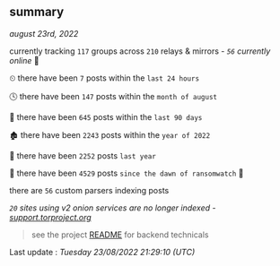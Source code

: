 
## summary
_august 23rd, 2022_

currently tracking `117` groups across `210` relays & mirrors - _`56` currently online_ 📡

⏲ there have been `7` posts within the `last 24 hours`

🕓 there have been `147` posts within the `month of august`

📅 there have been `645` posts within the `last 90 days`

🏚 there have been `2243` posts within the `year of 2022`

🚀 there have been `2252` posts `last year`

🦕 there have been `4529` posts `since the dawn of ransomwatch` 🐣

there are `56` custom parsers indexing posts

_`20` sites using v2 onion services are no longer indexed - [support.torproject.org](https://support.torproject.org/onionservices/v2-deprecation/)_

> see the project [README](https://github.com/jmousqueton/ransomwatch#readme) for backend technicals



Last update : _Tuesday 23/08/2022 21:29:10 (UTC)_

